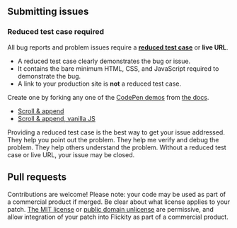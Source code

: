 ## Submitting issues

### Reduced test case required

All bug reports and problem issues require a [**reduced test case**](https://css-tricks.com/reduced-test-cases/) or **live URL**.

+ A reduced test case clearly demonstrates the bug or issue.
+ It contains the bare minimum HTML, CSS, and JavaScript required to demonstrate the bug.
+ A link to your production site is **not** a reduced test case.

Create one by forking any one of the [CodePen demos](https://codepen.io/desandro/tag/infinite-scroll-v3-docs) from [the docs](https://infinite-scroll.com).

+ [Scroll & append](https://codepen.io/desandro/pen/WOjqNM)
+ [Scroll & append, vanilla JS](https://codepen.io/desandro/pen/WOpjMM)

Providing a reduced test case is the best way to get your issue addressed. They help you point out the problem. They help me verify and debug the problem. They help others understand the problem. Without a reduced test case or live URL, your issue may be closed.

## Pull requests

Contributions are welcome! Please note: your code may be used as part of a commercial product if merged. Be clear about what license applies to your patch. [The MIT license](https://choosealicense.com/licenses/mit/) or [public domain unlicense](https://choosealicense.com/licenses/unlicense/) are permissive, and allow integration of your patch into Flickity as part of a commercial product.
